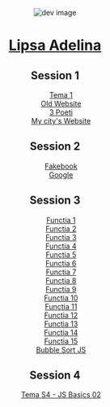 <body>
<p align= "center">
    <img src="https://image.flaticon.com/icons/png/128/84/84471.png" height:"30" weight:"30" alt= "dev image">
    <a href="https://github.com/ScarletStarlet15"><h1 align="center">Lipsa Adelina</h1></a>
</p> 
<p align="center">
    <h2 align="center">Session 1 </h2>
    <ul align="center" type="none">
    <li><a href="s1/t01.html" target="_blank">Tema 1 </a></li>
    <li><a href="s1/old-website.html" target="_blank"> Old Website </a></li>
    <li><a href="s1/trei-poeti-home-page.html" target="_blank"> 3 Poeti</a></li>
    <li><a href="s1/galati.html" target="_blank"> My city's Website</a></li>
    </ul>
    </p>
    <p>
    <h2 align="center">Session 2 </h2>
    <ul align="center" type="none">
        <li><a href="s2/t8.html" target ="_blank">Fakebook</a></li>
        <li><a href="s2/t9.html" target ="_blank">Google</a></li>
    </ul>
</p>
<p>
    <h2 align="center">Session 3 </h2>
    <ul align="center" type="none">
        <li><a href="s3/1.js" target ="_blank">Functia 1</a></li>
        <li><a href="s3/2.js" target ="_blank">Functia 2</a></li>
        <li><a href="s3/3.js" target ="_blank">Functia 3</a></li>
        <li><a href="s3/4.js" target ="_blank">Functia 4</a></li>
        <li><a href="s3/5.js" target ="_blank">Functia 5</a></li>
        <li><a href="s3/6.js" target ="_blank">Functia 6</a></li>
        <li><a href="s3/7.js" target ="_blank">Functia 7</a></li>
        <li><a href="s3/8.js" target ="_blank">Functia 8</a></li>
        <li><a href="s3/9.js" target ="_blank">Functia 9</a></li>
        <li><a href="s3/10.js" target ="_blank">Functia 10</a></li>
        <li><a href="s3/11.js" target ="_blank">Functia 11</a></li>
        <li><a href="s3/12.js" target ="_blank">Functia 12</a></li>
        <li><a href="s3/13.js" target ="_blank">Functia 13</a></li>
        <li><a href="s3/14.js" target ="_blank">Functia 14</a></li>
        <li><a href="s3/15.js" target ="_blank">Functia 15</a></li>
        <li><a href="s3/bubble-sort.js" target ="_blank">Bubble Sort JS</a></li>
    </ul>
</p>     
<p>
    <h2 align="center">Session 4</h2>
    <ul align="center" type="none">
        <li><a href="s4/teme s4.js">Tema S4 - JS Basics 02</a></li>
        </ul>
</body>
</html>
